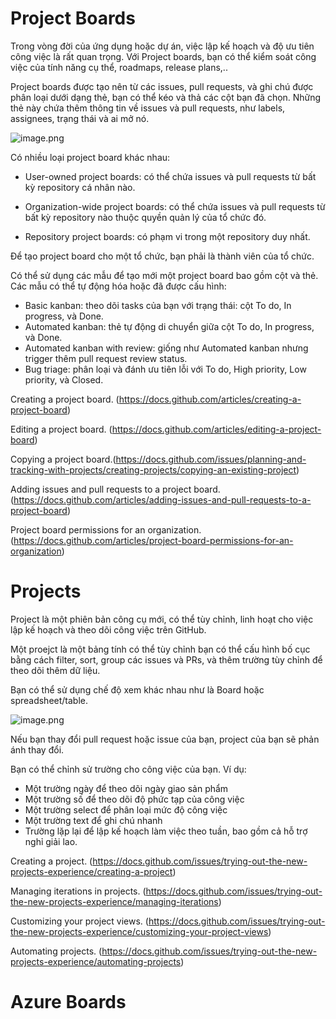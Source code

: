 # Project Boards

Trong vòng đời của ứng dụng hoặc dự án, việc lập kế hoạch và độ ưu tiên công việc là rất quan trọng. Với Project boards, bạn có thể kiểm soát công việc của tính năng cụ thể, roadmaps, release plans,..

Project boards được tạo nên từ các issues, pull requests, và ghi chú được phân loại dưới dạng thẻ, bạn có thể kéo và thả các cột bạn đã chọn. Những thẻ này chứa thêm thông tin về issues và pull requests, như labels, assignees, trạng thái và ai mở nó.

![image.png](https://learn.microsoft.com/vi-vn/training/wwl-azure/plan-agile-github-projects-azure-boards/media/github-project-boards-board-80633bf7-417553f9-3d47d858.png)

Có nhiều loại project board khác nhau:

- User-owned project boards: có thể chứa issues và pull requests từ bất kỳ repository cá nhân nào.

- Organization-wide project boards: có thể chứa issues và pull requests từ bất kỳ repository nào thuộc quyền quản lý của tổ chức đó.

- Repository project boards: có phạm vi trong một repository duy nhất.

Để tạo project board cho một tổ chức, bạn phải là thành viên của tổ chức.

Có thể sử dụng các mẫu để tạo mới một project board bao gồm cột và thẻ. Các mẫu có thể tự động hóa hoặc đã được cấu hình:

- Basic kanban: theo dõi tasks của bạn với trạng thái: cột To do, In progress, và Done.
- Automated kanban: thẻ tự động di chuyển giữa cột To do, In progress, và Done.
- Automated kanban with review: giống như Automated kanban nhưng trigger thêm pull request review status.
- Bug triage: phân loại và đánh ưu tiên lỗi với To do, High priority, Low priority, và Closed.

Creating a project board. (https://docs.github.com/articles/creating-a-project-board)

Editing a project board. (https://docs.github.com/articles/editing-a-project-board)


Copying a project board.(https://docs.github.com/issues/planning-and-tracking-with-projects/creating-projects/copying-an-existing-project)


Adding issues and pull requests to a project board. (https://docs.github.com/articles/adding-issues-and-pull-requests-to-a-project-board)


Project board permissions for an organization. (https://docs.github.com/articles/project-board-permissions-for-an-organization)

# Projects


Project là một phiên bản công cụ mới, có thể tùy chỉnh, linh hoạt cho việc lập kế hoạch và theo dõi công việc trên GitHub. 

Một proejct là một bảng tính có thể tùy chỉnh bạn có thể cấu hình bố cục bằng cách filter, sort, group các issues và PRs, và thêm trường tùy chỉnh để theo dõi thêm dữ liệu.

Bạn có thể sử dụng chế độ xem khác nhau như là Board hoặc spreadsheet/table.

![image.png](https://learn.microsoft.com/vi-vn/training/wwl-azure/plan-agile-github-projects-azure-boards/media/github-projects-beta-f72f1d6a-9c3e8d4d-ac6cffd9.png)

Nếu bạn thay đổi pull request hoặc issue của bạn, project của bạn sẽ phản ánh thay đổi.

Bạn có thể chỉnh sử trường cho công việc của bạn. Ví dụ:

- Một trường ngày để theo dõi ngày giao sản phẩm
- Một trường số để theo dõi độ phức tạp của công việc
- Một trường select để phân loại mức độ công việc
- Một trường text để ghi chú nhanh
- Trường lặp lại để lập kế hoạch làm việc theo tuần, bao gồm cả hỗ trợ nghỉ giải lao.

Creating a project. (https://docs.github.com/issues/trying-out-the-new-projects-experience/creating-a-project)

Managing iterations in projects. (https://docs.github.com/issues/trying-out-the-new-projects-experience/managing-iterations)

Customizing your project views. (https://docs.github.com/issues/trying-out-the-new-projects-experience/customizing-your-project-views)

Automating projects. (https://docs.github.com/issues/trying-out-the-new-projects-experience/automating-projects)

# Azure Boards

